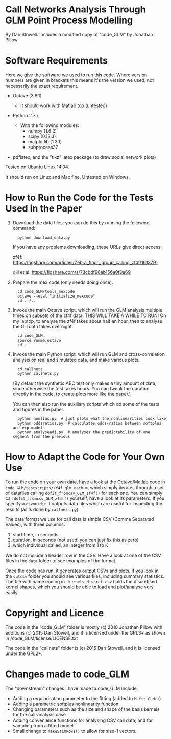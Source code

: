 Call Networks Analysis Through GLM Point Process Modelling
==========================================================
By Dan Stowell.
Includes a modified copy of "code_GLM" by Jonathan Pillow.


Software Requirements
=====================
Here we give the software we used to run this code. Where version numbers are given in brackets this
means it's the version we used, not necessarily the exact requirement.

* Octave (3.8.1)
   * It should work with Matlab too (untested)

* Python 2.7.x
   * With the following modules:
      * numpy (1.8.2)
      * scipy (0.13.3)
      * matplotlib (1.3.1)
      * subprocess32

* pdflatex, and the "tikz" latex package (to draw social network plots)

Tested on Ubuntu Linux 14.04.

It should run on Linux and Mac fine. Untested on Windows.


How to Run the Code for the Tests Used in the Paper
===================================================

1. Download the data files: you can do this by running the following command:

         python download_data.py

      If you have any problems downloading, these URLs give direct access:

      zf4f: https://figshare.com/articles/Zebra_finch_group_calling_zf4f/1613791

      gill et al: https://figshare.com/s/73cbdf96ab156a0f0a69

2. Prepare the mex code (only needs doing once).

         cd code_GLM/tools_mexcode
         octave --eval "initialize_mexcode"
         cd ../..

3. Invoke the main Octave script, which will run the GLM analysis multiple times on subsets of the zf4f data.
   THIS WILL TAKE A WHILE TO RUN! On my laptop, to analyse the zf4f takes about half an hour, then to analyse
   the Gill data takes overnight.

         cd code_GLM
         source runme.octave
         cd ..

4. Invoke the main Python script, which will run GLM and cross-correlation analysis on real and simulated data, and make various plots.

         cd callnets
         python callnets.py

    (By default the synthetic ABC test only makes a tiny amount of data, since otherwise the test
    takes hours. You can tweak the duration directly in the code, to create plots more like the paper.)

    You can then also run the auxiliary scripts which do some of the tests and figures in the paper:

         python nonlins.py  # just plots what the nonlinearities look like
         python oddsratios.py  # calculates odds-ratios between softplus and exp models
         python analyseadj.py  # analyses the predictability of one segment from the previous

How to Adapt the Code for Your Own Use
======================================

To run the code on your own data, have a look at the Octave/Matlab code in `code_GLM/testscripts/zf4f_glm_each.m`, which simply iterates through a set of datafiles calling `dofit_fromcsv_GLM_zf4f()` for each one. You can simply call `dofit_fromcsv_GLM_zf4f()` yourself, have a look at its parameters. If you specify a `csvoutdir` it outputs data files which are useful for inspecting the results (as is done by `callnets.py`).

The data format we use for call data is simple CSV (Comma Separated Values), with three columns:

1. start time, in seconds
2. duration, in seconds (not used! you can just fix this as zero)
3. which individual called, an integer from 1 to K

We do not include a header row in the CSV. Have a look at one of the CSV files in the `data` folder to see examples of the format.

Once the code has run, it generates output CSVs and plots. If you look in the `outcsv` folder you should see various files, including summary statistics. The file with name ending in `_kernels_discret.csv` holds the discretised kernel shapes, which you should be able to load and plot/analyse very easily.

Copyright and Licence
=====================
The code in the "code_GLM" folder is mostly (c) 2010 Jonathan Pillow with additions (c) 2015 Dan Stowell,
and it is licensed under the GPL3+ as shown in /code_GLM/license/LICENSE.txt

The code in the "callnets" folder is (c) 2015 Dan Stowell,
and it is licensed under the GPL2+.


Changes made to code_GLM
========================
The "downstream" changes I have made to code_GLM include:

* Adding a regularisation parameter to the fitting (added to `MLfit_GLM()`)
* Adding a parametric softplus nonlinearity function
* Changing parameters such as the size and shape of the basis kernels for the call-analysis case
* Adding convenience functions for analysing CSV call data, and for sampling from a fitted model
* Small change to `makeStimRows()` to allow for size-1 vectors.

